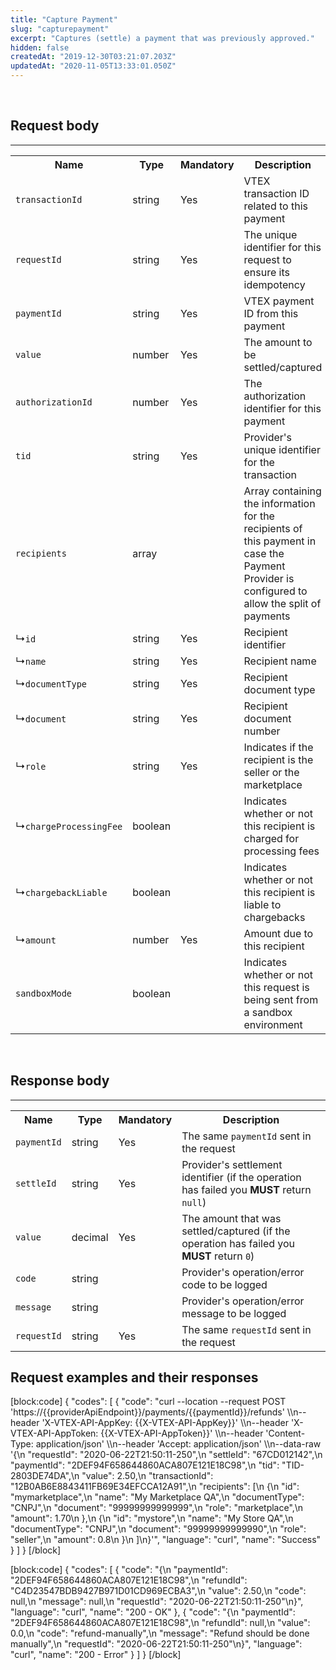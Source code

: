```yaml
---
title: "Capture Payment"
slug: "capturepayment"
excerpt: "Captures (settle) a payment that was previously approved."
hidden: false
createdAt: "2019-12-30T03:21:07.203Z"
updatedAt: "2020-11-05T13:33:01.050Z"
---
```

<br>

## Request body
---

<table>
  <tr>
        <th>Name</th>
        <th>Type</th>
        <th>Mandatory</th>
        <th>Description</th>
    </tr>
    <tr>
        <td><code>transactionId</code></td>
        <td>string</td>
        <td>Yes</td>
        <td>VTEX transaction ID related to this payment</td>
    </tr>
      <tr>
        <td><code>requestId</code></td>
        <td>string</td>
        <td>Yes</td>
        <td>The unique identifier for this request to ensure its idempotency</td>
    </tr>
    <tr>
        <td><code>paymentId</code></td>
        <td>string</td>
        <td>Yes</td>
        <td>VTEX payment ID from this payment</td>
    </tr>
    <tr>
        <td><code>value</code></td>
        <td>number</td>
        <td>Yes</td>
        <td>The amount to be settled/captured</td>
    </tr>
      <tr>
        <td><code>authorizationId</code></td>
        <td>number</td>
        <td>Yes</td>
        <td>The authorization identifier for this payment</td>
    </tr>
      <tr>
        <td><code>tid</code></td>
        <td>string</td>
        <td>Yes</td>
        <td>Provider's unique identifier for the transaction</td>
    </tr>
      <tr>
        <td><code>recipients</code></td>
        <td>array</td>
        <td></td>
        <td>Array containing the information for the recipients of this payment in case the Payment Provider is configured to allow the split of payments</td>
    </tr>
     <tr>
        <td>&#x21B3;<code>id</code></td>
        <td>string</td>
        <td>Yes</td>
        <td>Recipient identifier</td>
    </tr>
    <tr>
        <td>&#x21B3;<code>name</code></td>
        <td>string</td>
        <td>Yes</td>
        <td>Recipient name</td>
    </tr>
     <tr>
        <td>&#x21B3;<code>documentType</code></td>
        <td>string</td>
        <td>Yes</td>
        <td>Recipient document type</td>
    </tr>
       <tr>
        <td>&#x21B3;<code>document</code></td>
        <td>string</td>
        <td>Yes</td>
        <td>Recipient document number</td>
    </tr>
    <tr>
        <td>&#x21B3;<code>role</code></td>
        <td>string</td>
        <td>Yes</td>
        <td>Indicates if the recipient is the seller or the marketplace</td>
    </tr>
     <tr>
        <td>&#x21B3;<code>chargeProcessingFee</code></td>
        <td>boolean</td>
        <td></td>
        <td>Indicates whether or not this recipient is charged for processing fees</td>
    </tr>
     <tr>
        <td>&#x21B3;<code>chargebackLiable</code></td>
        <td>boolean</td>
        <td></td>
        <td>Indicates whether or not this recipient is liable to chargebacks</td>
    </tr>
     <tr>
        <td>&#x21B3;<code>amount</code></td>
        <td>number</td>
        <td>Yes</td>
        <td>Amount due to this recipient</td>
    </tr>
     <tr>
        <td><code>sandboxMode</code></td>
        <td>boolean</td>
        <td></td>
        <td>Indicates whether or not this request is being sent from a sandbox environment</td>
    </tr>
</table>

<br>

## Response body
---

<table>
     <tr>
        <th>Name</th>
        <th>Type</th>
        <th>Mandatory</th>
        <th>Description</th>
    </tr>
    <tr>
        <td><code>paymentId</code></td>
        <td>string</td>
        <td>Yes</td>
        <td>The same <code>paymentId</code> sent in the request</td>
    </tr>
    <tr>
        <td><code>settleId</code></td>
        <td>string</td>
        <td>Yes</td>
        <td>Provider's settlement identifier (if the operation has failed you <strong>MUST</strong> return <code>null</code>)</td>
    </tr>
    <tr>
        <td><code>value</code></td>
        <td>decimal</td>
        <td>Yes</td>
        <td>The amount that was settled/captured (if the operation has failed you <strong>MUST</strong> return <code>0</code>)</td>
    </tr>
    <tr>
        <td><code>code</code></td>
        <td>string</td>
        <td></td>
        <td>Provider's operation/error code to be logged</td>
    </tr>
    <tr>
        <td><code>message</code></td>
        <td>string</td>
        <td></td>
        <td>Provider's operation/error message to be logged</td>
    </tr>
    <tr>
        <td><code>requestId</code></td>
        <td>string</td>
        <td>Yes</td>
        <td>The same <code>requestId</code> sent in the request</td>
    </tr>
</table>

## Request examples and their responses 
[block:code]
{
  "codes": [
    {
      "code": "curl --location --request POST 'https://{{providerApiEndpoint}}/payments/{{paymentId}}/refunds' \\\n--header 'X-VTEX-API-AppKey: {{X-VTEX-API-AppKey}}' \\\n--header 'X-VTEX-API-AppToken: {{X-VTEX-API-AppToken}}' \\\n--header 'Content-Type: application/json' \\\n--header 'Accept: application/json' \\\n--data-raw '{\n    \"requestId\": \"2020-06-22T21:50:11-250\",\n    \"settleId\": \"67CD012142\",\n    \"paymentId\": \"2DEF94F658644860ACA807E121E18C98\",\n    \"tid\": \"TID-2803DE74DA\",\n    \"value\": 2.50,\n    \"transactionId\": \"12B0AB6E8843411FB69E34EFCCA12A91\",\n    \"recipients\": [\n        {\n            \"id\": \"mymarketplace\",\n            \"name\": \"My Marketplace QA\",\n            \"documentType\": \"CNPJ\",\n            \"document\": \"99999999999999\",\n            \"role\": \"marketplace\",\n            \"amount\": 1.70\n        },\n        {\n            \"id\": \"mystore\",\n            \"name\": \"My Store QA\",\n            \"documentType\": \"CNPJ\",\n            \"document\": \"99999999999990\",\n            \"role\": \"seller\",\n            \"amount\": 0.8\n        }\n    ]\n}'",
      "language": "curl",
      "name": "Success"
    }
  ]
}
[/block]

[block:code]
{
  "codes": [
    {
      "code": "{\n    \"paymentId\": \"2DEF94F658644860ACA807E121E18C98\",\n    \"refundId\": \"C4D23547BDB9427B971D01CD969ECBA3\",\n    \"value\": 2.50,\n    \"code\": null,\n    \"message\": null,\n    \"requestId\": \"2020-06-22T21:50:11-250\"\n}",
      "language": "curl",
      "name": "200 - OK"
    },
    {
      "code": "{\n    \"paymentId\": \"2DEF94F658644860ACA807E121E18C98\",\n    \"refundId\": null,\n    \"value\": 0.0,\n    \"code\": \"refund-manually\",\n    \"message\": \"Refund should be done manually\",\n    \"requestId\": \"2020-06-22T21:50:11-250\"\n}",
      "language": "curl",
      "name": "200 - Error"
    }
  ]
}
[/block]
